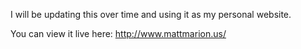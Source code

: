 I will be updating this over time and using it as my personal website.

You can view it live here: http://www.mattmarion.us/
